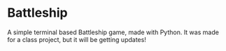 # Battleship
A simple terminal based Battleship game, made with Python. It was made for a class project, but it will be getting updates!
